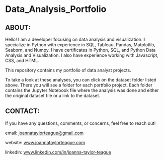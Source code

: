 # Data_Analysis_Portfolio

## **ABOUT**:

Hello! I am a developer focusing on data analysis and visualization. I specialize in Python with experience in SQL, Tableau, Pandas, Matplotlib, Seaborn, and Numpy. I have certificates in Python, SQL, and Python Data Analysis and Visualization. I also have experience working with Javascript, CSS, and HTML. 

This repository contains my portfolio of data analyst projects.  

To take a look at these analyses, you can click on the dataset folder listed above. There you will see a folder for each portfolio project. Each folder contains the Jupyter Notebook file where the analysis was done and either the original dataset file or a link to the dataset.


## **CONTACT**: 

If you have any questions, comments, or concerns, feel free to reach out!

email: joannataylorteague@gmail.com

website: www.joannataylorteague.com

linkedin: www.linkedin.com/in/joanna-taylor-teague

